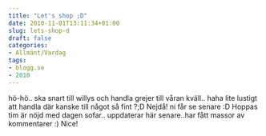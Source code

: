 ```yaml
---
title: "Let's shop ;D"
date: 2010-11-01T13:11:34+01:00
slug: lets-shop-d
draft: false
categories:
- Allmänt/Vardag
tags:
- blogg.se
- 2010
---
```

hö-hö.. ska snart till willys och handla grejer till våran kväll.. haha lite lustigt att handla där kanske till något så fint ?;D Nejdå! ni får se senare :D Hoppas tim är nöjd med dagen sofar.. uppdaterar här senare..har fått massor av kommentarer :) Nice!